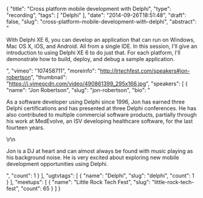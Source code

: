{
  "title": "Cross platform mobile development with Delphi",
  "type": "recording",
  "tags": [
    "Delphi"
  ],
  "date": "2014-09-26T18:51:48",
  "draft": false,
  "slug": "cross-platform-mobile-development-with-delphi",
  "abstract": "<p>With Delphi XE 6, you can develop an application that can run on Windows, Mac OS X, iOS, and Android. All from a single IDE. In this session, I'll give an introduction to using Delphi XE 6 to do just that. For each platform, I'll demonstrate how to build, deploy, and debug a sample application.</p>",
  "vimeo": "107458711",
  "moreinfo": "http://lrtechfest.com/speakers#jon-robertson",
  "thumbnail": "https://i.vimeocdn.com/video/490861399_295x166.jpg",
  "speakers": [
    {
      "name": "Jon Robertson",
      "slug": "jon-robertson",
      "bio": "<p>As a software developer using Delphi since 1996, Jon has earned three Delphi certifications and has presented at three Delphi conferences. He has also contributed to multiple commercial software products, partially through his work at MedEvolve, an ISV developing healthcare software, for the last fourteen years.</p>\r\n<p>Jon is a DJ at heart and can almost always be found with music playing as his background noise. He is very excited about exploring new mobile development opportunities using Delphi.</p>",
      "count": 1
    }
  ],
  "ugtvtags": [
    {
      "name": "Delphi",
      "slug": "delphi",
      "count": 1
    }
  ],
  "meetups": [
    {
      "name": "Little Rock Tech Fest",
      "slug": "little-rock-tech-fest",
      "count": 65
    }
  ]
}